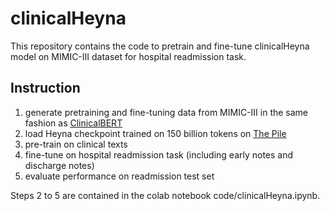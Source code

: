 # clinicalHeyna

This repository contains the code to pretrain and fine-tune clinicalHeyna model on MIMIC-III dataset for hospital readmission task.

## Instruction 
1. generate pretraining and fine-tuning data from  MIMIC-III in the same fashion as [ClinicalBERT](https://arxiv.org/abs/1904.05342)
2. load Heyna checkpoint trained on 150 billion tokens on [The Pile](https://pile.eleuther.ai/)
3. pre-train on clinical texts
4. fine-tune on hospital readmission task (including early notes and discharge notes)
5. evaluate performance on readmission test set

Steps 2 to 5 are contained in the colab notebook code/clinicalHeyna.ipynb.
